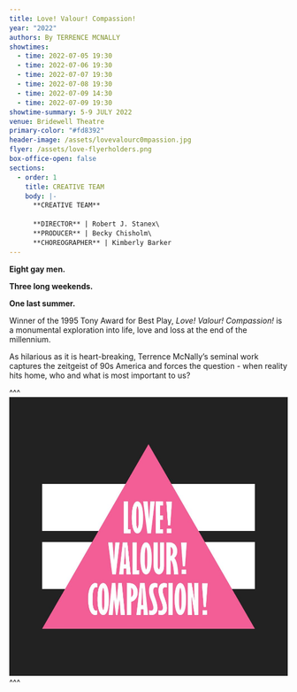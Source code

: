 ```yaml
---
title: Love! Valour! Compassion!
year: "2022"
authors: By TERRENCE MCNALLY
showtimes:
  - time: 2022-07-05 19:30
  - time: 2022-07-06 19:30
  - time: 2022-07-07 19:30
  - time: 2022-07-08 19:30
  - time: 2022-07-09 14:30
  - time: 2022-07-09 19:30
showtime-summary: 5-9 JULY 2022
venue: Bridewell Theatre
primary-color: "#fd8392"
header-image: /assets/lovevalourc0mpassion.jpg
flyer: /assets/love-flyerholders.png
box-office-open: false
sections:
  - order: 1
    title: CREATIVE TEAM
    body: |-
      **CREATIVE TEAM**

      **DIRECTOR** | Robert J. Stanex\
      **PRODUCER** | Becky Chisholm\
      **CHOREOGRAPHER** | Kimberly Barker
---
```

**Eight gay men.**

**Three long weekends.**

**One last summer.**

Winner of the 1995 Tony Award for Best Play, *Love! Valour! Compassion!* is a monumental exploration into life, love and loss at the end of the millennium. 

As hilarious as it is heart-breaking, Terrence McNally’s seminal work captures the zeitgeist of 90s America and forces the question - when reality hits home, who and what is most important to us?

^^^ ![](/assets/copy-of-lvc-logo.jpg)
^^^